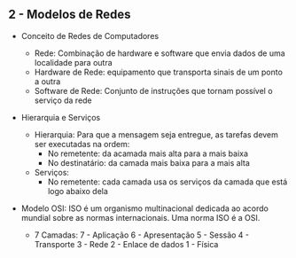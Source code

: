
## 2 - Modelos de Redes

- Conceito de Redes de Computadores
	- Rede: Combinação de hardware e software que envia dados de uma localidade para outra
	- Hardware de Rede: equipamento que transporta sinais de um ponto a outra
	- Software de Rede: Conjunto de instruções que tornam possível o serviço da rede
- Hierarquia e Serviços
	 -  Hierarquia: Para que a mensagem seja entregue, as tarefas devem ser executadas na ordem:
		   - No remetente: da acamada mais alta para a mais baixa
		   - No destinatário: da camada mais baixa para a mais alta
	 - Serviços:
		 - No remetente: cada camada usa os serviços da camada que está logo abaixo dela

- Modelo OSI: ISO é um organismo multinacional dedicada ao acordo mundial sobre as normas internacionais. Uma norma ISO é a OSI.

	- 7 Camadas:
		7 - Aplicação
		6 - Apresentação
		5 - Sessão
		4 - Transporte
		3 - Rede
		2 - Enlace de dados
		1 - Física
